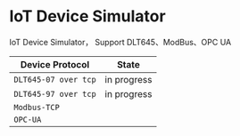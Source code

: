 # IoT Device Simulator
IoT Device Simulator， Support DLT645、ModBus、OPC UA

| Device Protocol      | State       |
|----------------------| ----------- |
| `DLT645-07 over tcp` | in progress |
| `DLT645-97 over tcp` | in progress |
| `Modbus-TCP`         |             |
| `OPC-UA`             |             |


